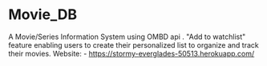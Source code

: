 # Movie_DB
A Movie/Series Information System using OMBD api . "Add to watchlist" feature enabling users to create their personalized list to organize and track their movies. 
Website: - https://stormy-everglades-50513.herokuapp.com/
